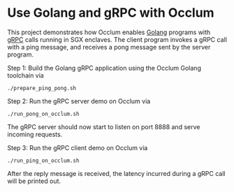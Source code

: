# Use Golang and gRPC with Occlum

This project demonstrates how Occlum enables [Golang](https://golang.org) programs with [gRPC](google.golang.org/grpc) calls running in SGX enclaves. The client program invokes a gRPC call with a ping message, and receives a pong message sent by the server program.

Step 1: Build the Golang gRPC application using the Occlum Golang toolchain via
```
./prepare_ping_pong.sh
```

Step 2: Run the gRPC server demo on Occlum via
```
./run_pong_on_occlum.sh
```
The gRPC server should now start to listen on port 8888 and serve incoming requests.

Step 3: Run the gRPC client demo on Occlum via
```
./run_ping_on_occlum.sh
```
After the reply message is received, the latency incurred during a gRPC call will be printed out.
